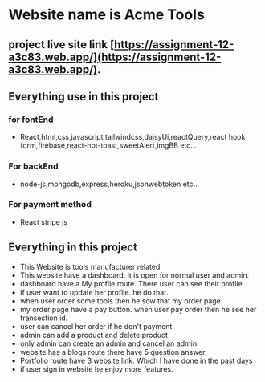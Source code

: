 # Website name is Acme Tools

## project live site link [https://assignment-12-a3c83.web.app/](https://assignment-12-a3c83.web.app/).

## Everything use in this project

### for fontEnd

- React,html,css,javascript,tailwindcss,daisyUi,reactQuery,react hook form,firebase,react-hot-toast,sweetAlert,imgBB etc...

### For backEnd

- node-js,mongodb,express,heroku,jsonwebtoken etc...

### For payment method

- React stripe js

## Everything in this project

- This Website is tools manufacturer related.
- This website have a dashboard. it is open for normal user and admin.
- dashboard have a My profile route. There user can see their profile.
- if user want to update her profile. he do that.
- when user order some tools then he sow that my order page
- my order page have a pay button. when user pay order then he see her transection id.
- user can cancel her order if he don't payment
- admin can add a product and delete product
- only admin can create an admin and cancel an admin
- website has a blogs route there have 5 question answer.
- Portfolio route have 3 website link. Which I have done in the past days
- if user sign in website he enjoy more features.

